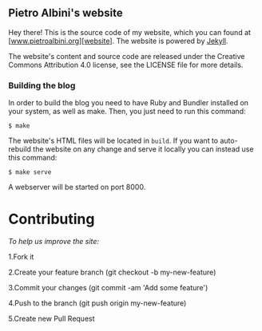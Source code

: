 ## Pietro Albini's website

Hey there! This is the source code of my website, which you can found at
[www.pietroalbini.org][website]. The website is powered by [Jekyll].

The website's content and source code are released under the Creative Commons
Attribution 4.0 license, see the LICENSE file for more details.

### Building the blog

In order to build the blog you need to have Ruby and Bundler installed on your
system, as well as make. Then, you just need to run this command:

```
$ make
```

The website's HTML files will be located in `build`. If you want to
auto-rebuild the website on any change and serve it locally you can instead use
this command:

```
$ make serve
```

A webserver will be started on port 8000.

[website]: https://www.pietroalbini.org
[Jekyll]: https://jekyllrb.com

# Contributing
*To help us improve the site:*

1.Fork it

2.Create your feature branch (git checkout -b my-new-feature)

3.Commit your changes (git commit -am 'Add some feature')

4.Push to the branch (git push origin my-new-feature)

5.Create new Pull Request

